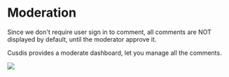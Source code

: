 # Moderation

Since we don't require user sign in to comment, all comments are NOT displayed by default, until the moderator approve it.

Cusdis provides a moderate dashboard, let you manage all the comments.

![](https://assets.djyde.com/uPic/hTaakM.png?x-oss-process=style/high-optimize)